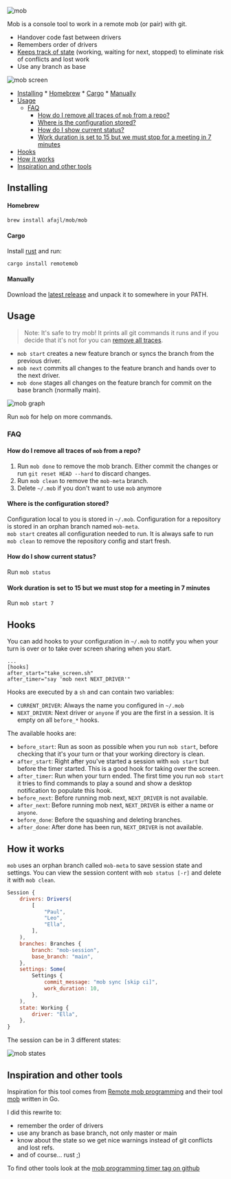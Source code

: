 
![mob](https://github.com/afajl/mob/raw/main/assets/logo.png)

Mob is a console tool to work in a remote mob (or pair) with git.

* Handover code fast between drivers
* Remembers order of drivers
* [Keeps track of state](#how-it-works) (working, waiting for next, stopped) to eliminate risk of conflicts and lost work
* Use any branch as base

![mob screen](https://github.com/afajl/mob/raw/main/assets/screen.gif)



<!-- Run :UpdateToc to update -->
<!-- vim-markdown-toc GFM -->

* [Installing](#installing)
        * [Homebrew](#homebrew)
        * [Cargo](#cargo)
        * [Manually](#manually)
* [Usage](#usage)
    * [FAQ](#faq)
        * [How do I remove all traces of `mob` from a repo?](#how-do-i-remove-all-traces-of-mob-from-a-repo)
        * [Where is the configuration stored?](#where-is-the-configuration-stored)
        * [How do I show current status?](#how-do-i-show-current-status)
        * [Work duration is set to 15 but we must stop for a meeting in 7 minutes](#work-duration-is-set-to-15-but-we-must-stop-for-a-meeting-in-7-minutes)
* [Hooks](#hooks)
* [How it works](#how-it-works)
* [Inspiration and other tools](#inspiration-and-other-tools)

<!-- vim-markdown-toc -->

## Installing

#### Homebrew
```bash
brew install afajl/mob/mob
```

#### Cargo
Install [rust](https://www.rust-lang.org/tools/install) and run:
```bash
cargo install remotemob
```

#### Manually
Download the [latest
release](https://github.com/afajl/mob/releases/latest) and unpack it to somewhere in your
PATH.

## Usage
> Note: It's safe to try mob! It prints all git commands it runs and if you decide that it's not for you can [remove all traces](#how-do-i-remove-all-traces-of-mob-from-a-repo).
 
- `mob start` creates a new feature branch or syncs the branch from the
  previous driver. 
- `mob next` commits all changes to the feature branch and hands over to the next driver.
- `mob done` stages all changes on the feature branch for commit on the base branch (normally main).

![mob graph](https://github.com/afajl/mob/raw/main/assets/graph.svg)

Run `mob` for help on more commands.

### FAQ
#### How do I remove all traces of `mob` from a repo?
1. Run `mob done` to remove the mob branch. Either commit the
changes or run `git reset HEAD --hard` to discard changes.
2. Run `mob clean` to remove the `mob-meta` branch.
3. Delete `~/.mob` if you don't want to use `mob` anymore

#### Where is the configuration stored?
Configuration local to you is stored in `~/.mob`. Configuration
for a repository is stored in an orphan branch named `mob-meta`.  
`mob start` creates all configuration needed to run. It is always
safe to run `mob clean` to remove the repository config and start
fresh.

#### How do I show current status?
Run `mob status`

#### Work duration is set to 15 but we must stop for a meeting in 7 minutes
Run `mob start 7`


## Hooks
You can add hooks to your configuration in `~/.mob` to notify you
when your turn is over or to take over screen sharing when you
start. 
```language: toml
...
[hooks]
after_start="take_screen.sh"
after_timer="say 'mob next NEXT_DRIVER'"
```


Hooks are executed by a `sh` and can contain two
variables:
- `CURRENT_DRIVER`: Always the name you configured in `~/.mob`
- `NEXT_DRIVER`: Next driver or `anyone` if you are the first in
  a session. It is empty on all `before_*` hooks.

The available hooks are:
- `before_start`: Run as soon as possible when you run `mob start`, before checking that it's your turn 
   or that your working directory is clean.
- `after_start`: Right after you've started a session with `mob start` but before the timer started. 
   This is a good hook for taking over the screen. 
- `after_timer`: Run when your turn ended. The first time you run
   `mob start` it tries to find commands to play a sound and show
   a desktop notification to populate this hook.
- `before_next`: Before running mob next, `NEXT_DRIVER` is not available.
- `after_next`: Before running mob next, `NEXT_DRIVER` is either
   a name or `anyone`. 
- `before_done`: Before the squashing and deleting branches.
- `after_done`: After done has been run, `NEXT_DRIVER` is not available.


## How it works
`mob` uses an orphan branch called `mob-meta` to save session
state and settings. You can view the session content with `mob
status [-r]` and delete it with `mob clean`.

```javascript
Session {
    drivers: Drivers(
        [
            "Paul",
            "Leo",
            "Ella",
        ],
    ),
    branches: Branches {
        branch: "mob-session",
        base_branch: "main",
    },
    settings: Some(
        Settings {
            commit_message: "mob sync [skip ci]",
            work_duration: 10,
        },
    ),
    state: Working {
        driver: "Ella",
    },
}
```

The session can be in 3 different states:  

![mob states](https://github.com/afajl/mob/raw/main/assets/state.svg)


## Inspiration and other tools
Inspiration for this tool comes from [Remote mob
programming](https://www.remotemobprogramming.org/) and their tool
[mob](https://github.com/remotemobprogramming/mob) written in Go.

I did this rewrite to:
- remember the order of drivers
- use any branch as base branch, not only master or main
- know about the state so we get nice
    warnings instead of git conflicts and lost refs.
- and of course... rust ;)

To find other tools look at the [mob programming timer tag on github](https://github.com/topics/mob-programming-timer)
